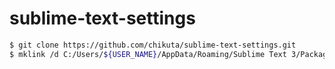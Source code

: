 # sublime-text-settings

``` bash
$ git clone https://github.com/chikuta/sublime-text-settings.git
$ mklink /d C:/Users/${USER_NAME}/AppData/Roaming/Sublime Text 3/Packages/User ${GIT_DIR}
```
